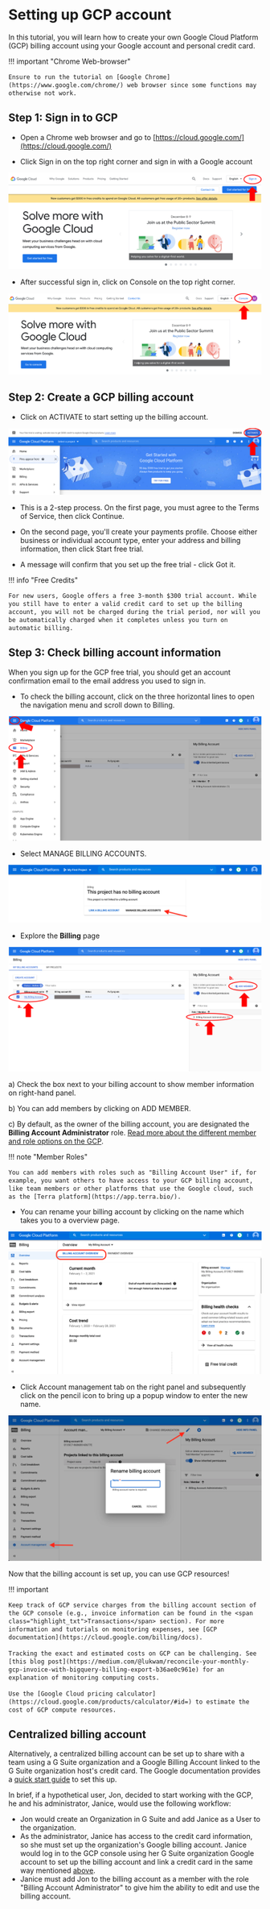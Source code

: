 # Setting up GCP account

In this tutorial, you will learn how to create your own Google Cloud Platform (GCP) billing account using your Google account and personal credit card.

!!! important "Chrome Web-browser"

    Ensure to run the tutorial on [Google Chrome](https://www.google.com/chrome/) web browser since some functions may otherwise not work.

## Step 1: Sign in to GCP

- Open a Chrome web browser and go to [https://cloud.google.com/](https://cloud.google.com/)

- Click <span class="highlight_txt">Sign in</span> on the top right corner and sign in with a Google account

![](./gcp_images/gcp_login.png "GCP sign in button")

- After successful sign in, click on <span class="highlight_txt">Console</span> on the top right corner.

![](./gcp_images/gcp_console.png "GCP console button")

## Step 2: Create a GCP billing account <a name="create-billing"></a>

- Click on <span class="highlight_txt">ACTIVATE</span> to start setting up the billing account.

![](./gcp_images/gcp_activatefreetrial.png "GCP activate free trial button")

- This is a 2-step process. On the first page, you must agree to the Terms of Service, then click <span class="highlight_txt">Continue</span>.

- On the second page, you'll create your payments profile. Choose either business or individual account type, enter your address and billing information, then click <span class="highlight_txt">Start free trial</span>.

- A message will confirm that you set up the free trial - click <span class="highlight_txt">Got it</span>.

!!! info "Free Credits"

    For new users, Google offers a free 3-month $300 trial account. While you still have to enter a valid credit card to set up the billing account, you will not be charged during the trial period, nor will you be automatically charged when it completes unless you turn on automatic billing.

## Step 3: Check billing account information

When you sign up for the GCP free trial, you should get an account confirmation email to the email address you used to sign in.

- To check the billing account, click on the three horizontal lines to open the navigation menu and scroll down to <span class="highlight_txt">Billing</span>.

![](./gcp_images/gcp_billingtab.png "GCP billing tab")

- Select <span class="highlight_txt">MANAGE BILLING ACCOUNTS</span>.

![](./gcp_images/gcp_billingsetup.png "GCP billing setup")

- Explore the **Billing** page

![](./gcp_images/gcp_billingaccountmember.png "GCP billing account information")

a) Check the box next to your billing account to show member information on right-hand panel.

b) You can add members by clicking on <span class="highlight_txt">ADD MEMBER</span>.

c) By default, as the owner of the billing account, you are designated the **Billing Account Administrator** role. [Read more about the different member and role options on the GCP](https://cloud.google.com/billing/docs/how-to/billing-access).

!!! note "Member Roles"

    You can add members with roles such as "Billing Account User" if, for example, you want others to have access to your GCP billing account, like team members or other platforms that use the Google cloud, such as the [Terra platform](https://app.terra.bio/).

- You can rename your billing account by clicking on the name which takes you to a overview page.

![](./gcp_images/gcp_billingoverview.png "GCP billing overview")

- Click <span class="highlight_txt">Account management</span> tab on the right panel and subsequently click on the pencil icon to bring up a popup window to enter the new name.

![](./gcp_images/gcp_billinrename.png "GCP billing account rename")

Now that the billing account is set up, you can use GCP resources!

!!! important

    Keep track of GCP service charges from the billing account section of the GCP console (e.g., invoice information can be found in the <span class="highlight_txt">Transactions</span> section). For more information and tutorials on monitoring expenses, see [GCP documentation](https://cloud.google.com/billing/docs).

    Tracking the exact and estimated costs on GCP can be challenging. See [this blog post](https://medium.com/@lukwam/reconcile-your-monthly-gcp-invoice-with-bigquery-billing-export-b36ae0c961e) for an explanation of monitoring computing costs.

    Use the [Google Cloud pricing calculator](https://cloud.google.com/products/calculator/#id=) to estimate the cost of GCP compute resources.

## Centralized billing account

Alternatively, a centralized billing account can be set up to share with a team using a G Suite organization and a Google Billing Account linked to the G Suite organization host's credit card. The Google documentation provides a [quick start guide](https://cloud.google.com/resource-manager/docs/quickstart-organizations) to set this up.

In brief, if a hypothetical user, Jon, decided to start working with the GCP, he and his administrator, Janice, would use the following workflow:

- Jon would create an Organization in G Suite and add Janice as a User to the organization.
- As the administrator, Janice has access to the credit card information, so she must set up the organization's Google billing account. Janice would log in to the GCP console using her G Suite organization Google account to set up the billing account and link a credit card in the same way mentioned [above](#create-billing).
- Janice must add Jon to the billing account as a member with the role "Billing Account Administrator" to give him the ability to edit and use the billing account.
